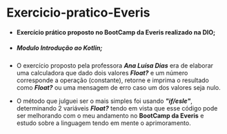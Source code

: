 # Exercicio-pratico-Everis

- #### Exercício prático proposto no **BootCamp da Everis** realizado na **DIO**;

- ##### Modulo Introdução ao **Kotlin**;

- O exercício proposto pela professora ***Ana Luísa Dias*** era de elaborar uma calculadora que dado dois valores ***Float?*** e um número corresponde a operação (constante), retorne e imprima o resultado como ***Float?*** ou uma mensagem de erro caso um dos valores seja nulo.

- O método que julguei ser o mais simples foi usando ***"if/esle"***, determinando 2 variáveis ***Float?*** tendo em vista que esse código pode ser melhorando com o meu andamento no **BootCamp da Everis** e estudo sobre a linguagem tendo em mente o aprimoramento. 


